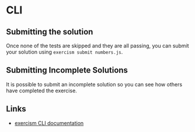 # CLI

## Submitting the solution

Once none of the tests are skipped and they are all passing, you can submit your solution using `exercism submit numbers.js`.

## Submitting Incomplete Solutions

It is possible to submit an incomplete solution so you can see how others have completed the exercise.

## Links

- [exercism CLI documentation][docs-exercism-cli]

[docs-exercism-cli]: https://exercism.io/cli
